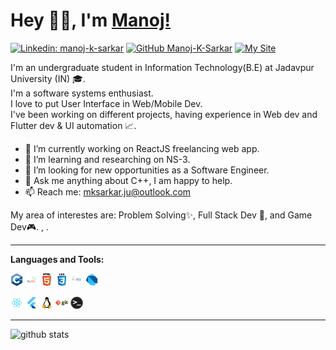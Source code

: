 # Hey 👋🏽, I'm [Manoj!](https://github.com/Manoj-K-Sarkar) 

[![Linkedin: manoj-k-sarkar](https://img.shields.io/badge/-Connect-blue?style=flat-square&logo=Linkedin&logoColor=white&link=https://www.linkedin.com/in/manoj-k-sarkar/)](https://www.linkedin.com/in/manoj-k-sarkar//)
[![GitHub Manoj-K-Sarkar](https://img.shields.io/github/followers/Manoj-K-Sarkar?label=follow&style=social)](https://github.com/Manoj-K-Sarkar)
[![My Site](http://img.shields.io/badge/-MySite-black?style=flat-squarelink=http://manojkumarsarkar.me/)](http://manojkumarsarkar.me/)



I'm an undergraduate student in Information Technology(B.E) at Jadavpur University (IN) 🎓.<br>
I'm a software systems enthusiast.<br>
I love to put User Interface in Web/Mobile Dev. <br>
I've been working on different projects, having experience in Web dev and Flutter dev & UI automation 📈.

- 🔭 I’m currently working on ReactJS freelancing web app.
- 🌱 I’m learning and researching on NS-3.
- 👯 I’m looking for new opportunities as a Software Engineer.
- 💬 Ask me anything about C++, I am happy to help.
- 📫 Reach me: mksarkar.ju@outlook.com

My area of interestes are:  Problem Solving✨, Full Stack Dev 📱, and Game Dev🎮. , .

---------------------------------------------------------------------------------------------------------------------------------------------------------------------------------

**Languages and Tools:** 

<code><img height="20" src="https://raw.githubusercontent.com/github/explore/80688e429a7d4ef2fca1e82350fe8e3517d3494d/topics/cpp/cpp.png"></code>
<code><img height="20" src="https://raw.githubusercontent.com/github/explore/80688e429a7d4ef2fca1e82350fe8e3517d3494d/topics/mysql/mysql.png"></code>
<code><img height="20" src="https://raw.githubusercontent.com/github/explore/80688e429a7d4ef2fca1e82350fe8e3517d3494d/topics/html/html.png"></code>
<code><img height="20" src="https://raw.githubusercontent.com/github/explore/80688e429a7d4ef2fca1e82350fe8e3517d3494d/topics/css/css.png"></code>
<code><img height="20" src="https://raw.githubusercontent.com/github/explore/80688e429a7d4ef2fca1e82350fe8e3517d3494d/topics/java/java.png"></code>
<code><img height="20" src="https://raw.githubusercontent.com/github/explore/80688e429a7d4ef2fca1e82350fe8e3517d3494d/topics/dart/dart.png"></code>

<code><img height="20" src="https://raw.githubusercontent.com/github/explore/80688e429a7d4ef2fca1e82350fe8e3517d3494d/topics/react/react.png"></code>
<code><img height="20" src="https://raw.githubusercontent.com/github/explore/80688e429a7d4ef2fca1e82350fe8e3517d3494d/topics/flutter/flutter.png"></code>
<code><img height="20" src="https://raw.githubusercontent.com/github/explore/80688e429a7d4ef2fca1e82350fe8e3517d3494d/topics/linux/linux.png"></code>
<code><img height="20" src="https://raw.githubusercontent.com/github/explore/80688e429a7d4ef2fca1e82350fe8e3517d3494d/topics/git/git.png"></code>
<code><img height="20" src="https://raw.githubusercontent.com/github/explore/80688e429a7d4ef2fca1e82350fe8e3517d3494d/topics/terminal/terminal.png"></code>

---------------------------------------------------------------------------------------------------------------------------------------------------------------------------------

![github stats](https://github-readme-stats.vercel.app/api/?username=Manoj-K-Sarkar&show_icons=true)
